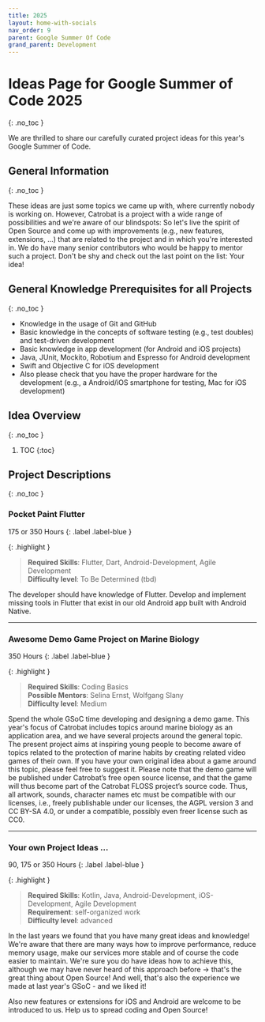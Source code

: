 ```yaml
---
title: 2025
layout: home-with-socials
nav_order: 9
parent: Google Summer Of Code
grand_parent: Development
---
```


# Ideas Page for Google Summer of Code 2025
{: .no_toc }

We are thrilled to share our carefully curated project ideas for this year's Google Summer of Code.

## General Information
{: .no_toc }

These ideas are just some topics we came up with, where currently nobody is working on. However, Catrobat is a project with a wide range of possibilities and we're aware of our blindspots: So let's live the spirit of Open Source and come up with improvements (e.g., new features, extensions, ...) that are related to the project and in which you're interested in. We do have many senior contributors who would be happy to mentor such a project. Don't be shy and check out the last point on the list: Your idea!

## General Knowledge Prerequisites for all Projects
{: .no_toc }

- Knowledge in the usage of Git and GitHub
- Basic knowledge in the concepts of software testing (e.g., test doubles) and test-driven development
- Basic knowledge in app development (for Android and iOS projects)
- Java, JUnit, Mockito, Robotium and Espresso for Android development
- Swift and Objective C for iOS development
- Also please check that you have the proper hardware for the development (e.g., a Android/iOS smartphone for testing, Mac for iOS development)

## Idea Overview
{: .no_toc }

1. TOC
{:toc}

## Project Descriptions
{: .no_toc }

### Pocket Paint Flutter

175 or 350 Hours
{: .label .label-blue }

{: .highlight  }
> **Required Skills**: Flutter, Dart, Android-Development, Agile Development <br>
> **Difficulty level**: To Be Determined (tbd) 

The developer should have knowledge of Flutter. Develop and implement missing tools in Flutter that exist in our old Android app built with Android Native.

<hr>

### Awesome Demo Game Project on Marine Biology
350 Hours
{: .label .label-blue }

{: .highlight  }
> **Required Skills**: Coding Basics<br>
> **Possible Mentors**: Selina Ernst, Wolfgang Slany <br>
> **Difficulty level**: Medium 

Spend the whole GSoC time developing and designing a demo game. This year's focus of Catrobat includes topics around marine biology as an application area, and we have several projects around the general topic. The present project aims at inspiring young people to become aware of topics related to the protection of marine habits by creating related video games of their own. If you have your own original idea about a game around this topic, please feel free to suggest it. Please note that the demo game will be published under Catrobat’s free open source license, and that the game will thus become part of the Catrobat FLOSS project’s source code. Thus, all artwork, sounds, character names etc must be compatible with our licenses, i.e., freely publishable under our licenses, the AGPL version 3 and CC BY-SA 4.0, or under a compatible, possibly even freer license such as CC0.

<hr>

### Your own Project Ideas ...
90, 175 or 350 Hours
{: .label .label-blue }

{: .highlight  }
> **Required Skills**: Kotlin, Java, Android-Development, iOS-Development, Agile Development <br>
> **Requirement**: self-organized work <br>
> **Difficulty level**: advanced

In the last years we found that you have many great ideas and knowledge! We're aware that there are many ways how to improve performance, reduce memory usage, make our services more stable and of course the code easier to maintain. We're sure you do have ideas how to achieve this, although we may have never heard of this approach before -> that's the great thing about Open Source! And well, that's also the experience we made at last year's GSoC - and we liked it!

Also new features or extensions for iOS and Android are welcome to be introduced to us. Help us to spread coding and Open Source!

